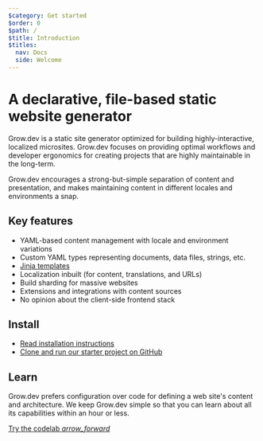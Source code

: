 ```yaml
---
$category: Get started
$order: 0
$path: /
$title: Introduction
$titles:
  nav: Docs
  side: Welcome
---
```

# A declarative, file-based static website generator

Grow.dev is a static site generator optimized for building highly-interactive,
localized microsites. Grow.dev focuses on providing optimal workflows and
developer ergonomics for creating projects that are highly maintainable in the
long-term.

Grow.dev encourages a strong-but-simple separation of content and presentation,
and makes maintaining content in different locales and environments a snap.

## Key features

- YAML-based content management with locale and environment variations
- Custom YAML types representing documents, data files, strings, etc.
- [Jinja templates](https://jinja.palletsprojects.com/)
- Localization inbuilt (for content, translations, and URLs)
- Build sharding for massive websites
- Extensions and integrations with content sources
- No opinion about the client-side frontend stack

## Install

- [Read installation instructions]([url('/content/docs/get-started/install.md')])
- [Clone and run our starter project on GitHub](https://github.com/grow/starter)

## Learn

Grow.dev prefers configuration over code for defining a web site's content and
architecture. We keep Grow.dev simple so that you can learn about all its
capabilities within an hour or less.

<a href="/codelab/" class="button button--lg button--icon-end">
  Try the codelab
  <i class="material-icons">arrow_forward</i>
</a>
